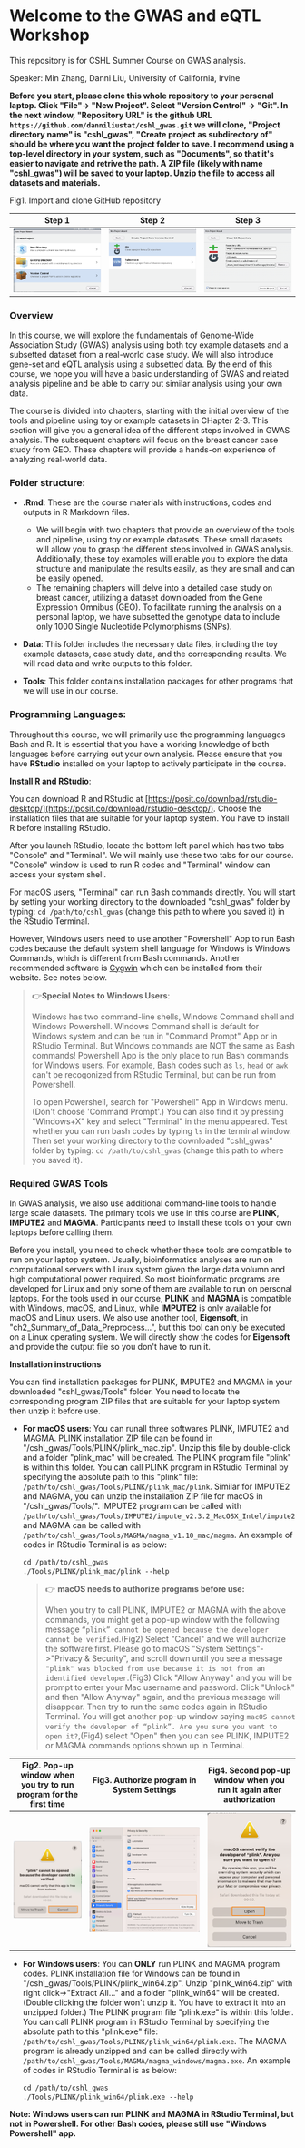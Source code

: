 # Welcome to the GWAS and eQTL Workshop

This repository is for CSHL Summer Course on GWAS analysis.

Speaker: Min Zhang, Danni Liu, University of California, Irvine

**Before you start, please clone this whole repository to your personal laptop. Click "File"-> "New Project". Select "Version Control" -> "Git". In the next window, "Repository URL" is the github URL `https://github.com/danniliustat/cshl_gwas.git` we will clone, "Project directory name" is "cshl_gwas", "Create project as subdirectory of" should be where you want the project folder to save. I recommend using a top-level directory in your system, such as "Documents", so that it's easier to navigate and retrive the path. A ZIP file (likely with name "cshl_gwas") will be saved to your laptop. Unzip the file to access all datasets and materials.**

Fig1. Import and clone GitHub repository

Step 1  |Step 2|  Step 3
:-------------------------:|:-------------------------:|:-------------------------:|  
![step1](./image/clone1.png)  |![step2](./image/clone2.png)|  ![step3](./image/clone3.png)

### Overview
In this course, we will explore the fundamentals of Genome-Wide Association Study (GWAS) analysis using both toy example datasets and a subsetted dataset from a real-world case study. We will also introduce gene-set and eQTL analysis using a subsetted data. By the end of this course, we hope you will have a basic understanding of GWAS and related analysis pipeline and be able to carry out similar analysis using your own data. 

The course is divided into chapters, starting with the initial overview of the tools and pipeline using toy or example datasets in CHapter 2-3. This section will give you a general idea of the different steps involved in GWAS analysis. The subsequent chapters will focus on the breast cancer case study from GEO. These chapters will provide a hands-on experience of analyzing real-world data.

### Folder structure:
- **.Rmd**: These are the course materials with instructions, codes and outputs in R Markdown files. 
  - We will begin with two chapters that provide an overview of the tools and pipeline, using toy or example datasets. These small datasets will allow you to grasp the different steps involved in GWAS analysis. Additionally, these toy examples will enable you to explore the data structure and manipulate the results easily, as they are small and can be easily opened.
  - The remaining chapters will delve into a detailed case study on breast cancer, utilizing a dataset downloaded from the Gene Expression Omnibus (GEO). To facilitate running the analysis on a personal laptop, we have subsetted the genotype data to include only 1000 Single Nucleotide Polymorphisms (SNPs).

- **Data**: This folder includes the necessary data files, including the toy example datasets, case study data, and the corresponding results. We will read data and write outputs to this folder.

- **Tools**: This folder contains installation packages for other programs that we will use in our course.

### Programming Languages: 
Throughout this course, we will primarily use the programming languages Bash and R. It is essential that you have a working knowledge of both languages before carrying out your own analysis. Please ensure that you have **RStudio** installed on your laptop to actively participate in the course. 

**Install R and RStudio**: 

You can download R and RStudio at [https://posit.co/download/rstudio-desktop/](https://posit.co/download/rstudio-desktop/). Choose the installation files that are suitable for your laptop system. You have to install R before installing RStudio. 

After you launch RStudio, locate the bottom left panel which has two tabs "Console" and "Terminal". We will mainly use these two tabs for our course. "Console" window is used to run R codes and "Terminal" window can access your system shell. 

For macOS users, "Terminal" can run Bash commands directly. You will start by setting your working directory to the downloaded "cshl_gwas" folder by typing: `cd /path/to/cshl_gwas` (change this path to where you saved it) in the RStudio Terminal.
  
However, Windows users need to use another "Powershell" App to run Bash codes because the default system shell language for Windows is Windows Commands, which is different from Bash commands. Another recommended software is [Cygwin](https://www.cygwin.com/) which can be installed from their website. See notes below.
  
> 👉**Special Notes to Windows Users**:
>
> Windows has two command-line shells, Windows Command shell and Windows Powershell. Windows Command shell is default for Windows system and can be run in "Command Prompt" App or in RStudio Terminal. But Windows commands are NOT the same as Bash commands! Powershell App is the only place to run Bash commands for Windows users. For example, Bash codes such as `ls`, `head` or `awk` can't be recogonized from RStudio Terminal, but can be run from Powershell.
>
> To open Powershell, search for "Powershell" App in Windows menu.(Don't choose 'Command Prompt'.) You can also find it by pressing "Windows+X" key and select "Terminal" in the menu appeared. Test whether you can run bash codes by typing `ls` in the terminal window. Then set your working directory to the downloaded "cshl_gwas" folder by typing: `cd /path/to/cshl_gwas` (change this path to where you saved it).

### Required GWAS Tools
In GWAS analysis, we also use additional command-line tools to handle large scale datasets. The primary tools we use in this course are **PLINK**, **IMPUTE2** and **MAGMA**. Participants need to install these tools on your own laptops before calling them. 

Before you install, you need to check whether these tools are compatible to run on your laptop system. Usually, bioinformatics analyses are run on computational servers with Linux system given the large data volumn and high computational power required. So most bioinformatic programs are developed for Linux and only some of them are available to run on personal laptops. For the tools used in our course, **PLINK** and **MAGMA** is compatible with Windows, macOS, and Linux, while **IMPUTE2** is only available for macOS and Linux users. We also use another tool, **Eigensoft**, in "ch2_Summary_of_Data_Preprocess...", but this tool can only be executed on a Linux operating system. We will directly show the codes for **Eigensoft** and provide the output file so you don't have to run it.

**Installation instructions**

You can find installation packages for PLINK, IMPUTE2 and MAGMA in your downloaded "cshl_gwas/Tools" folder. You need to locate the corresponding program ZIP files that are suitable for your laptop system then unzip it before use. 

- **For macOS users**: You can runall three softwares PLINK, IMPUTE2 and MAGMA.
  PLINK installation ZIP file can be found in "/cshl_gwas/Tools/PLINK/plink_mac.zip". Unzip this file by double-click and a folder "plink_mac" will be created. The PLINK program file "plink" is within this folder. You can call PLINK program in RStudio Terminal by specifying the absolute path to this "plink" file: `/path/to/cshl_gwas/Tools/PLINK/plink_mac/plink`. Similar for IMPUTE2 and MAGMA, you can unzip the installation ZIP file for macOS in "/cshl_gwas/Tools/". IMPUTE2 program can be called with `/path/to/cshl_gwas/Tools/IMPUTE2/impute_v2.3.2_MacOSX_Intel/impute2` and MAGMA can be called with `/path/to/cshl_gwas/Tools/MAGMA/magma_v1.10_mac/magma`. An example of codes in RStudio Terminal is as below:
  ```
  cd /path/to/cshl_gwas
  ./Tools/PLINK/plink_mac/plink --help
  ```

  > 👉 **macOS needs to authorize programs before use:** 
  >
  > When you try to call PLINK, IMPUTE2 or MAGMA with the above commands, you might get a pop-up window with the following message `“plink” cannot be opened because the developer cannot be verified`.(Fig2) Select "Cancel" and we will authorize the software first. Please go to macOS "System Settings"->"Privacy & Security", and scroll down until you see a message `"plink" was blocked from use because it is not from an identified developer`.(Fig3) Click "Allow Anyway" and you will be prompt to enter your Mac username and password. Click "Unlock" and then "Allow Anyway" again, and the previous message will disappear. Then try to run the same codes again in RStudio Terminal. You will get another pop-up window saying `macOS cannot verify the developer of “plink”. Are you sure you want to open it?`,(Fig4) select "Open" then you can see PLINK, IMPUTE2 or MAGMA commands options shown up in Terminal.

Fig2. Pop-up window when you try to run program for the first time|  Fig3. Authorize program in System Settings| Fig4. Second pop-up window when you run it again after authorization
:-------------------------:|:-------------------------:|:-------------------------:
![pop-up1](./image/popup1.png)  |![auth](./image/auth.png)|  ![popup2](./image/popup2.png)


- **For Windows users**: You can **ONLY** run PLINK and MAGMA program codes. 
  PLINK installation file for Windows can be found in "/cshl_gwas/Tools/PLINK/plink_win64.zip". Unzip "plink_win64.zip" with right click->"Extract All..." and a folder "plink_win64" will be created. (Double clicking the folder won't unzip it. You have to extract it into an unzipped folder.) The PLINK program file "plink.exe" is within this folder. You can call PLINK program in RStudio Terminal by specifying the absolute path to this "plink.exe" file: `/path/to/cshl_gwas/Tools/PLINK/plink_win64/plink.exe`. The MAGMA program is already unzipped and can be called directly with `/path/to/cshl_gwas/Tools/MAGMA/magma_windows/magma.exe`. An example of codes in RStudio Terminal is as below:
  ```
  cd /path/to/cshl_gwas
  ./Tools/PLINK/plink_win64/plink.exe --help
  ```
**Note: Windows users can run PLINK and MAGMA in RStudio Terminal, but not in Powershell. For other Bash codes, please still use "Windows Powershell" app.**



